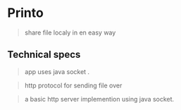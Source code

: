 # Printo
>share file localy in en easy way

## Technical specs
>app uses java socket .

>http protocol for sending file over

>a basic http server implemention using java socket.